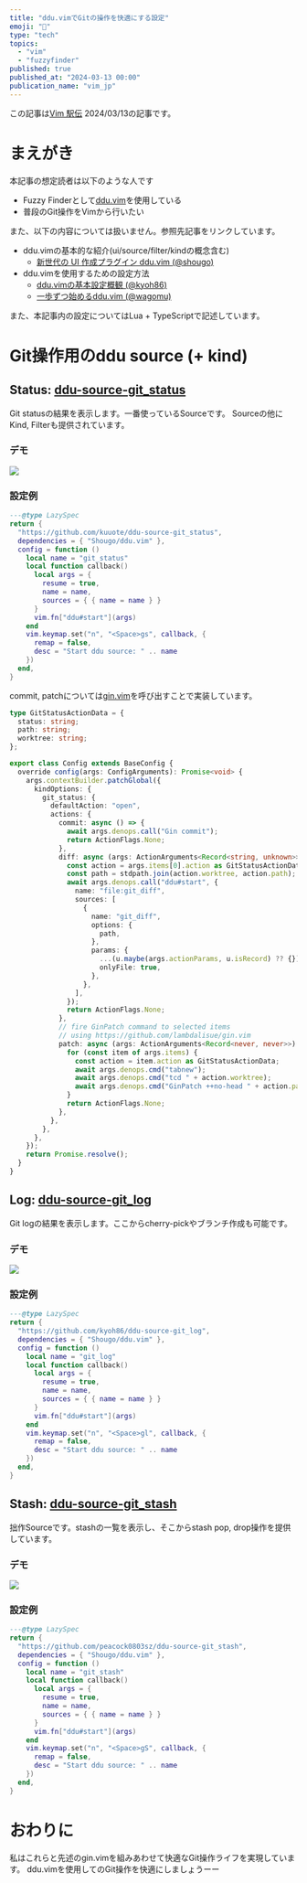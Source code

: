 ```yaml
---
title: "ddu.vimでGitの操作を快適にする設定"
emoji: "🚧"
type: "tech"
topics:
  - "vim"
  - "fuzzyfinder"
published: true
published_at: "2024-03-13 00:00"
publication_name: "vim_jp"
---
```


この記事は[Vim 駅伝](https://vim-jp.org/ekiden/) 2024/03/13の記事です。

# まえがき

本記事の想定読者は以下のような人です

- Fuzzy Finderとして[ddu.vim](https://github.com/Shougo/ddu.vim/)を使用している
- 普段のGit操作をVimから行いたい

また、以下の内容については扱いません。参照先記事をリンクしています。

- ddu.vimの基本的な紹介(ui/source/filter/kindの概念含む)
    - [新世代の UI 作成プラグイン ddu.vim (@shougo)](https://zenn.dev/shougo/articles/ddu-vim-beta)
- ddu.vimを使用するための設定方法
    - [ddu.vimの基本設定概観 (@kyoh86)](https://zenn.dev/vim_jp/articles/c0d75d1f3c7f33)
    - [一歩ずつ始めるddu.vim (@wagomu)](https://zenn.dev/vim_jp/articles/20231020step-by-step-ddu)

また、本記事内の設定についてはLua + TypeScriptで記述しています。

# Git操作用のddu source (+ kind)

## Status: [ddu-source-git_status](https://github.com/kuuote/ddu-source-git_status)

Git statusの結果を表示します。一番使っているSourceです。
Sourceの他にKind, Filterも提供されています。

### デモ

![](https://i.gyazo.com/f6bdf375c2b936b61d9a52e8f0c855c3.gif)

### 設定例

```lua
---@type LazySpec
return {
  "https://github.com/kuuote/ddu-source-git_status",
  dependencies = { "Shougo/ddu.vim" },
  config = function ()
    local name = "git_status"
    local function callback()
      local args = {
        resume = true,
        name = name,
        sources = { { name = name } } 
      }
      vim.fn["ddu#start"](args)
    end
    vim.keymap.set("n", "<Space>gs", callback, {
      remap = false,
      desc = "Start ddu source: " .. name
    })
  end,
}
```

commit, patchについては[gin.vim](https://github.com/lambdalisue/gin.vim)を呼び出すことで実装しています。

```typescript
type GitStatusActionData = {
  status: string;
  path: string;
  worktree: string;
};

export class Config extends BaseConfig {
  override config(args: ConfigArguments): Promise<void> {
    args.contextBuilder.patchGlobal({
      kindOptions: {
        git_status: {
          defaultAction: "open",
          actions: {
            commit: async () => {
              await args.denops.call("Gin commit");
              return ActionFlags.None;
            },
            diff: async (args: ActionArguments<Record<string, unknown>>) => {
              const action = args.items[0].action as GitStatusActionData;
              const path = stdpath.join(action.worktree, action.path);
              await args.denops.call("ddu#start", {
                name: "file:git_diff",
                sources: [
                  {
                    name: "git_diff",
                    options: {
                      path,
                    },
                    params: {
                      ...(u.maybe(args.actionParams, u.isRecord) ?? {}),
                      onlyFile: true,
                    },
                  },
                ],
              });
              return ActionFlags.None;
            },
            // fire GinPatch command to selected items
            // using https://github.com/lambdalisue/gin.vim
            patch: async (args: ActionArguments<Record<never, never>>) => {
              for (const item of args.items) {
                const action = item.action as GitStatusActionData;
                await args.denops.cmd("tabnew");
                await args.denops.cmd("tcd " + action.worktree);
                await args.denops.cmd("GinPatch ++no-head " + action.path);
              }
              return ActionFlags.None;
            },
          },
        },
      },
    });
    return Promise.resolve();
  }
}
```

## Log: [ddu-source-git_log](https://github.com/kyoh86/ddu-source-git_log)

Git logの結果を表示します。ここからcherry-pickやブランチ作成も可能です。

### デモ

![](https://i.gyazo.com/73060d0b3965fccc1ef94af5a4b22eeb.png)

### 設定例

```lua
---@type LazySpec
return {
  "https://github.com/kyoh86/ddu-source-git_log",
  dependencies = { "Shougo/ddu.vim" },
  config = function ()
    local name = "git_log"
    local function callback()
      local args = {
        resume = true,
        name = name,
        sources = { { name = name } } 
      }
      vim.fn["ddu#start"](args)
    end
    vim.keymap.set("n", "<Space>gl", callback, {
      remap = false,
      desc = "Start ddu source: " .. name
    })
  end,
}
```

## Stash: [ddu-source-git_stash](https://github.com/peacock0803sz/ddu-source-git_stash)

拙作Sourceです。stashの一覧を表示し、そこからstash pop, drop操作を提供しています。

### デモ

![](https://user-images.githubusercontent.com/33555487/257060600-74c03fed-f213-420b-89e2-8df806be103a.png)

### 設定例

```lua
---@type LazySpec
return {
  "https://github.com/peacock0803sz/ddu-source-git_stash",
  dependencies = { "Shougo/ddu.vim" },
  config = function ()
    local name = "git_stash"
    local function callback()
      local args = {
        resume = true,
        name = name,
        sources = { { name = name } } 
      }
      vim.fn["ddu#start"](args)
    end
    vim.keymap.set("n", "<Space>gS", callback, {
      remap = false,
      desc = "Start ddu source: " .. name
    })
  end,
}
```

# おわりに

私はこれらと先述のgin.vimを組みあわせて快適なGit操作ライフを実現しています。
ddu.vimを使用してのGit操作を快適にしましょうーー
